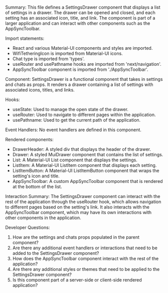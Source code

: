 Summary:
This file defines a SettingsDrawer component that displays a list of settings in a drawer. The drawer can be opened and closed, and each setting has an associated icon, title, and link. The component is part of a larger application and can interact with other components such as the AppSyncToolbar.

Import statements:
- React and various Material-UI components and styles are imported.
- WifiTetheringIcon is imported from Material-UI icons.
- Chat type is imported from 'types'.
- useRouter and usePathname hooks are imported from 'next/navigation'.
- AppSyncToolbar component is imported from './AppSyncToolbar'.

Component:
SettingsDrawer is a functional component that takes in settings and chats as props. It renders a drawer containing a list of settings with associated icons, titles, and links.

Hooks:
- useState: Used to manage the open state of the drawer.
- useRouter: Used to navigate to different pages within the application.
- usePathname: Used to get the current path of the application.

Event Handlers:
No event handlers are defined in this component.

Rendered components:
- DrawerHeader: A styled div that displays the header of the drawer.
- Drawer: A styled MuiDrawer component that contains the list of settings.
- List: A Material-UI List component that displays the settings.
- ListItem: A Material-UI ListItem component that displays each setting.
- ListItemButton: A Material-UI ListItemButton component that wraps the setting's icon and title.
- AppSyncToolbar: A custom AppSyncToolbar component that is rendered at the bottom of the list.

Interaction Summary:
The SettingsDrawer component can interact with the rest of the application through the useRouter hook, which allows navigation to different pages based on the setting's link. It also interacts with the AppSyncToolbar component, which may have its own interactions with other components in the application.

Developer Questions:
1. How are the settings and chats props populated in the parent component?
2. Are there any additional event handlers or interactions that need to be added to the SettingsDrawer component?
3. How does the AppSyncToolbar component interact with the rest of the application?
4. Are there any additional styles or themes that need to be applied to the SettingsDrawer component?
5. Is this component part of a server-side or client-side rendered application?
